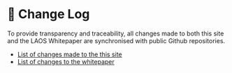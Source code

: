 # 📃 Change Log

To provide transparency and traceability, all changes made to both this site and the LAOS Whitepaper are synchronised with public Github repositories.

* [List of changes made to the this site](https://github.com/freeverseio/laos-tokenomics/commits)
* [List of changes to the whitepaper](https://github.com/freeverseio/laos-whitepaper/pulls?q=is%3Apr+is%3Amerged)
